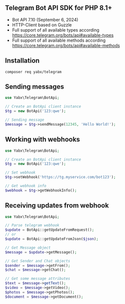 Telegram Bot API SDK for PHP 8.1+
---------------------------------
- Bot API 7.10 (September 6, 2024)
- HTTP-Client based on Guzzle
- Full support of all available types according https://core.telegram.org/bots/api#available-types
- Full support of all available methods according https://core.telegram.org/bots/api#available-methods

Installation
------------
```shell
composer req yabx/telegram
```

Sending messages
----------------
```php
use Yabx\Telegram\BotApi;

// Create an BotApi client instance
$tg = new BotApi('123:qwe');

// Sending message
$message = $tg->sendMessage(12345, 'Hello World!');
```
Working with webhooks
---------------------
```php
use Yabx\Telegram\BotApi;

// Create an BotApi client instance
$tg = new BotApi('123:qwe');

// Set webhook
$tg->setWebhook('https://tg.myservice.com/bot123');

// Get webhook info
$webhook = $tg->getWebhookInfo();
```

Receiving updates from webhook
------------------------------
```php
use Yabx\Telegram\BotApi;

// Parse telegram webhook
$update = BotApi::getUpdateFromRequest();
// or
$update = BotApi::getUpdateFromJson($json);

// Get Message object
$message = $update->getMessage();

// Get Sender and Chat objects
$sender = $message->getFrom();
$chat = $message->getChat();

// Get some message attributes
$text = $message->getText();
$video = $message->getVideo();
$photos = $message->getPhotos();
$document = $message->getDocument();
```
